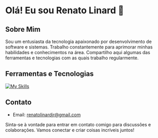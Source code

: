 # Olá! Eu sou Renato Linard 👋 

## Sobre Mim
Sou um entusiasta da tecnologia apaixonado por desenvolvimento de software e sistemas. Trabalho constantemente para aprimorar minhas habilidades e conhecimentos na área. Compartilho aqui algumas das ferramentas e tecnologias com as quais trabalho regularmente.

## Ferramentas e Tecnologias
[![My Skills](https://skillicons.dev/icons?i=js,html,css,bash,neovim,linux)](https://skillicons.dev)

## Contato
- Email: renatolinardjr@gmail.com

Sinta-se à vontade para entrar em contato comigo para discussões e colaborações. Vamos conectar e criar coisas incríveis juntos!
